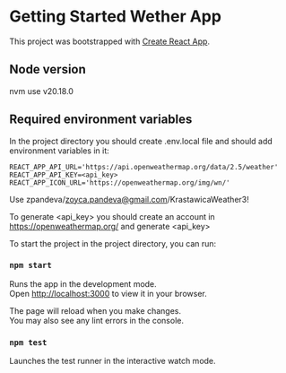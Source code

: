 # Getting Started Wether App

This project was bootstrapped with [Create React App](https://github.com/facebook/create-react-app).

## Node version

nvm use v20.18.0

## Required environment variables 

In the project directory you should create .env.local file and should add environment variables in it:

```
REACT_APP_API_URL='https://api.openweathermap.org/data/2.5/weather'
REACT_APP_API_KEY=<api_key>
REACT_APP_ICON_URL='https://openweathermap.org/img/wn/'
```
Use zpandevа/zoyca.pandeva@gmail.com/KrastawicaWeather3!

To generate <api_key> you should create an account in https://openweathermap.org/ and generate <api_key>

To start the project in the project directory, you can run:

### `npm start`

Runs the app in the development mode.\
Open [http://localhost:3000](http://localhost:3000) to view it in your browser.

The page will reload when you make changes.\
You may also see any lint errors in the console.

### `npm test`

Launches the test runner in the interactive watch mode.
